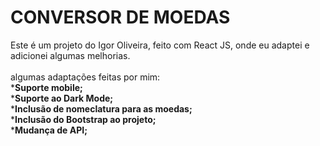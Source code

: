 # CONVERSOR DE MOEDAS

Este é um projeto do Igor Oliveira, feito com React JS, onde eu adaptei e adicionei algumas melhorias.<br> <br>
algumas adaptações feitas por mim:<br>
***Suporte mobile;** <br>
***Suporte ao Dark Mode;**<br>
***Inclusão de nomeclatura para as moedas;**<br>
***Inclusão do Bootstrap ao projeto;**<br>
***Mudança de API;**
